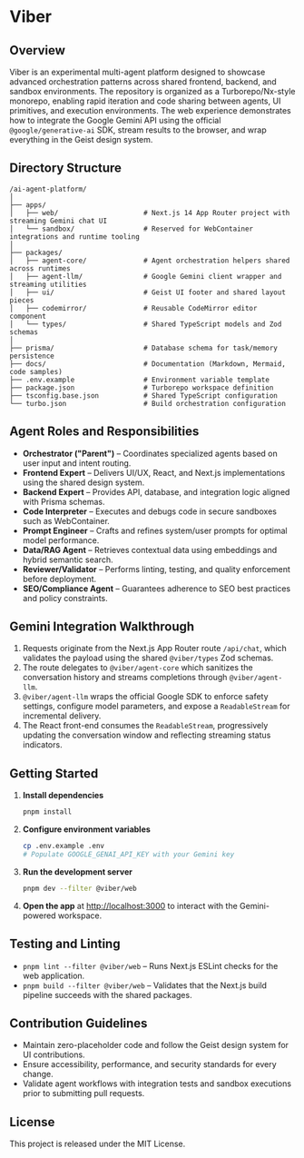 # Viber

## Overview
Viber is an experimental multi-agent platform designed to showcase advanced orchestration patterns across shared frontend, backend, and sandbox environments. The repository is organized as a Turborepo/Nx-style monorepo, enabling rapid iteration and code sharing between agents, UI primitives, and execution environments. The web experience demonstrates how to integrate the Google Gemini API using the official `@google/generative-ai` SDK, stream results to the browser, and wrap everything in the Geist design system.

## Directory Structure
```
/ai-agent-platform/
│
├── apps/
│   ├── web/                     # Next.js 14 App Router project with streaming Gemini chat UI
│   └── sandbox/                 # Reserved for WebContainer integrations and runtime tooling
│
├── packages/
│   ├── agent-core/              # Agent orchestration helpers shared across runtimes
│   ├── agent-llm/               # Google Gemini client wrapper and streaming utilities
│   ├── ui/                      # Geist UI footer and shared layout pieces
│   ├── codemirror/              # Reusable CodeMirror editor component
│   └── types/                   # Shared TypeScript models and Zod schemas
│
├── prisma/                      # Database schema for task/memory persistence
├── docs/                        # Documentation (Markdown, Mermaid, code samples)
├── .env.example                 # Environment variable template
├── package.json                 # Turborepo workspace definition
├── tsconfig.base.json           # Shared TypeScript configuration
└── turbo.json                   # Build orchestration configuration
```

## Agent Roles and Responsibilities
- **Orchestrator ("Parent")** – Coordinates specialized agents based on user input and intent routing.
- **Frontend Expert** – Delivers UI/UX, React, and Next.js implementations using the shared design system.
- **Backend Expert** – Provides API, database, and integration logic aligned with Prisma schemas.
- **Code Interpreter** – Executes and debugs code in secure sandboxes such as WebContainer.
- **Prompt Engineer** – Crafts and refines system/user prompts for optimal model performance.
- **Data/RAG Agent** – Retrieves contextual data using embeddings and hybrid semantic search.
- **Reviewer/Validator** – Performs linting, testing, and quality enforcement before deployment.
- **SEO/Compliance Agent** – Guarantees adherence to SEO best practices and policy constraints.

## Gemini Integration Walkthrough
1. Requests originate from the Next.js App Router route `/api/chat`, which validates the payload using the shared `@viber/types` Zod schemas.
2. The route delegates to `@viber/agent-core` which sanitizes the conversation history and streams completions through `@viber/agent-llm`.
3. `@viber/agent-llm` wraps the official Google SDK to enforce safety settings, configure model parameters, and expose a `ReadableStream` for incremental delivery.
4. The React front-end consumes the `ReadableStream`, progressively updating the conversation window and reflecting streaming status indicators.

## Getting Started
1. **Install dependencies**
   ```bash
   pnpm install
   ```
2. **Configure environment variables**
   ```bash
   cp .env.example .env
   # Populate GOOGLE_GENAI_API_KEY with your Gemini key
   ```
3. **Run the development server**
   ```bash
   pnpm dev --filter @viber/web
   ```
4. **Open the app** at [http://localhost:3000](http://localhost:3000) to interact with the Gemini-powered workspace.

## Testing and Linting
- `pnpm lint --filter @viber/web` – Runs Next.js ESLint checks for the web application.
- `pnpm build --filter @viber/web` – Validates that the Next.js build pipeline succeeds with the shared packages.

## Contribution Guidelines
- Maintain zero-placeholder code and follow the Geist design system for UI contributions.
- Ensure accessibility, performance, and security standards for every change.
- Validate agent workflows with integration tests and sandbox executions prior to submitting pull requests.

## License
This project is released under the MIT License.
